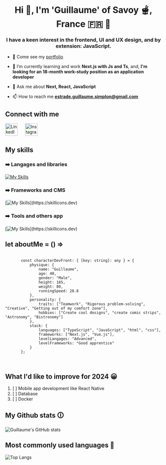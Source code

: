 <h1 align="center">Hi 👋, I'm 'Guillaume' of Savoy 🫕, France 🇫🇷 🥖 </h1>
<h3 align="center">I have a keen interest in the frontend, UI and UX design, and by extension: JavaScript.</h3>

- 🔭 Come see my [portfolio](https://Guiomino.github.io/Guillaume_portfolio/)

- 🌱 I’m currently learning and work **Next.js with Js and Ts**, and, **I'm looking for an 18-month work-study position as an application developer**

- 💬 Ask me about **Next, React, JavaScript**

- 📫 How to reach me **estrade.guillaume.simplon@gmail.com**


## Connect with me
  <a href="https://www.linkedin.com/in/guillaume-estrade/" target="_blank"><img src="https://raw.githubusercontent.com/rahuldkjain/github-profile-readme-generator/master/src/images/icons/Social/linked-in-alt.svg" alt="LinkedIn" height="40" width="40" style="margin-right: 20px;"></a>
  <a href="https://www.instagram.com/guiomino/" target="_blank"><img src="https://raw.githubusercontent.com/rahuldkjain/github-profile-readme-generator/master/src/images/icons/Social/instagram.svg" alt="Instagram" height="40" width="40"></a>



<!-- CONTAINER ABOUT MY SKILLS -->

## My skills
### ➡️ Langages and libraries
[![My Skills](https://skillicons.dev/icons?i=html,css,js,ts,scss,bootstrap,tailwind,mysql,php)](https://skillicons.dev)

### ➡️ Frameworks and CMS
[![My Skills](https://skillicons.dev/icons?i=next,react,vue,wordpress,symfony,)](https://skillicons.dev)

### ➡️ Tools and others app
[![My Skills](https://skillicons.dev/icons?i=figma,github,vscode,sublime,illustrator,photoshop,sketchup,windows,linux,apple,)](https://skillicons.dev)


<!-- CODE CONTAINER ABOUT ME -->

## let aboutMe = () =>
 <div class="code_container">
   <pre class="language_typescript">
     <code>
       const characterDevFront: { [key: string]: any } = {
           physique: {
               name: "Guillaume",
               age: 40,
               gender: "Male",
               height: 185,
               weight: 80,
               runningSpeed: 28.8
           },
           personality: {
               traits: ["Teamwork", "Rigorous problem-solving", "Creative", "Getting out of my comfort zone"],
               hobbies: ["Create cool designs", "create comic strips", "Astronomy", "Bistronomy"]
           },
           stack: {
               languages: ["TypeScript", "JavaScript", "html", "css"],
               frameworks: ["Next.js", "Vue.js"],
               levelLangages: "Advanced",
               levelFrameworks: "Good apprentice"
           }
       };
     </code>
   </pre>
 </div>
 
## What I'd like to improve for 2024 😀
1. [ ] Mobile app development like React Native
2. [ ] Database
3. [ ] Docker

## My Github stats 🛈
![Guillaume's GitHub stats](https://github-readme-stats.vercel.app/api?username=Guiomino&show_icons=true&theme=radical)

## Most commonly used languages 🔎
![Top Langs](https://github-readme-stats.vercel.app/api/top-langs/?username=Guiomino)
